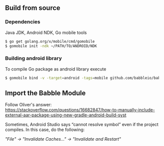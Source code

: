 ## Build from source

### Dependencies
Java JDK, Android NDK, Go mobile tools

```bash
$ go get golang.org/x/mobile/cmd/gomobile
$ gomobile init -ndk ~/PATH/TO/ANDROID/NDK
```

### Building android library
To compile Go package as android library execute
```bash
$ gomobile bind -v -target=android -tags=mobile github.com/babbleio/babble/mobile
```

## Import the Babble Module

Follow Oliver's answer:   
https://stackoverflow.com/questions/16682847/how-to-manually-include-external-aar-package-using-new-gradle-android-build-syst

Sometimes, Android Studio says “cannot resolve symbol” even if the project 
compiles. In this case, do the following:

*"File" -> "Invalidate Caches..." -> "Invalidate and Restart"*
